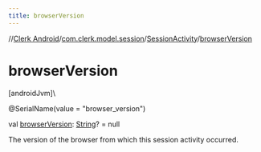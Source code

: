 ```yaml
---
title: browserVersion
---
```

//[Clerk Android](../../../index.html)/[com.clerk.model.session](../index.html)/[SessionActivity](index.html)/[browserVersion](browser-version.html)



# browserVersion



[androidJvm]\




@SerialName(value = &quot;browser_version&quot;)



val [browserVersion](browser-version.html): [String](https://kotlinlang.org/api/latest/jvm/stdlib/kotlin-stdlib/kotlin/-string/index.html)? = null



The version of the browser from which this session activity occurred.




